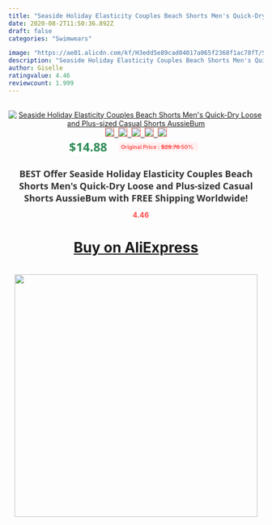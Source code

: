 ```yaml
---
title: "Seaside Holiday Elasticity Couples Beach Shorts Men's Quick-Dry Loose and Plus-sized Casual Shorts AussieBum"
date: 2020-08-2T11:50:36.892Z
draft: false
categories: "Swimwears"

image: "https://ae01.alicdn.com/kf/H3edd5e89cad04017a065f2368f1ac78fT/Seaside-Holiday-Elasticity-Couples-Beach-Shorts-Men-s-Quick-Dry-Loose-and-Plus-sized-Casual-Shorts.jpg"
description: "Seaside Holiday Elasticity Couples Beach Shorts Men's Quick-Dry Loose and Plus-sized Casual Shorts AussieBum"
author: Giselle
ratingvalue: 4.46
reviewcount: 1.999
---
```

<br>
<div style="text-align: center;">
<a href="https://s.click.aliexpress.com/e/_AZi0f3" target="_blank" rel="nofollow noopener noreferrer"><img alt="Seaside Holiday Elasticity Couples Beach Shorts Men's Quick-Dry Loose and Plus-sized Casual Shorts AussieBum" class="magnifier-image" src="https://ae01.alicdn.com/kf/H3edd5e89cad04017a065f2368f1ac78fT/Seaside-Holiday-Elasticity-Couples-Beach-Shorts-Men-s-Quick-Dry-Loose-and-Plus-sized-Casual-Shorts.jpg_640x640.jpg">
<br>
<img style="border:1px solid salmon" src="https://ae01.alicdn.com/kf/H3edd5e89cad04017a065f2368f1ac78fT/Seaside-Holiday-Elasticity-Couples-Beach-Shorts-Men-s-Quick-Dry-Loose-and-Plus-sized-Casual-Shorts.jpg_120x120.jpg">&nbsp;&nbsp;<img style="border:1px solid salmon" src="https://ae01.alicdn.com/kf/H1e196ddf26e342b8bd887bba64580cc8F/Seaside-Holiday-Elasticity-Couples-Beach-Shorts-Men-s-Quick-Dry-Loose-and-Plus-sized-Casual-Shorts.jpg_120x120.jpg">&nbsp;&nbsp;<img style="border:1px solid salmon" src="_120x120.jpg">&nbsp;&nbsp;<img style="border:1px solid salmon" src="_120x120.jpg">&nbsp;&nbsp;<img style="border:1px solid salmon" src="https://ae01.alicdn.com/kf/H3ba20a54058a43c999fe62376e475585b/Seaside-Holiday-Elasticity-Couples-Beach-Shorts-Men-s-Quick-Dry-Loose-and-Plus-sized-Casual-Shorts.jpg_120x120.jpg"></a></div><br0>
<div style="text-align: center;"><span style="background-color: white; border: 0px; box-sizing: border-box; color: seagreen; display: inline-block; font-family: &quot;open sans&quot; , &quot;arial&quot; , &quot;helvetica&quot; , sans-serif , &quot;heiti&quot;; font-size: 24px; font-stretch: inherit; font-weight: 700; line-height: inherit; margin: 0px 10px 0px 0px; padding: 0px; vertical-align: middle;">$14.88 </span>
<span style="background: rgb(255 , 241 , 241); border-radius: 3px; border: 0px; box-sizing: border-box; color: #ff4747; display: inline-block; font-family: inherit; font-size: 12px; font-stretch: inherit; font-style: inherit; font-variant: inherit; font-weight: 600; line-height: inherit; margin: 0px; padding: 2px 5px; transform: scale(0.9); vertical-align: middle;">Original Price : <b style="text-decoration: line-through;">$29.76 </b> 50%&nbsp;&nbsp;</span></div>
<h1 style="color: #333333; display: inline-block; font-family: &quot;open sans&quot; , &quot;arial&quot; , &quot;helvetica&quot; , sans-serif , &quot;heiti&quot;; font-size: 18px; font-stretch: inherit; font-weight: 700; text-align: center;">BEST Offer Seaside Holiday Elasticity Couples Beach Shorts Men's Quick-Dry Loose and Plus-sized Casual Shorts AussieBum with FREE Shipping Worldwide!</h1>
<div style="color: #ff4747; text-align: center;">
<img src="https://4.bp.blogspot.com/-M0ZcTcb-5uY/XleCXlxnR4I/AAAAAAAAAEc/OrjgMkXV1oMQFaCRZj5HQwOCBcu3w1FegCPcBGAYYCw/s1600/star.png" style="height: 15px;">&nbsp;<b>4.46</b></div>
<div class="button_cont" align="center"><a class="buynow_a" href="https://s.click.aliexpress.com/e/_AZi0f3" target="_blank" rel="nofollow noopener noreferrer"><H1>Buy on AliExpress</H1></a></div><br>
<div class="separator" style="clear: both; text-align: center;">
<img src="https://lh3.googleusercontent.com/-pTy5HemUv9M/XlePHvY0dAI/AAAAAAAAAE4/0nX5iRUoIWY8eMW9Dpxeirr157OZliDIgCLcBGAsYHQ/s1600/badge.gif" width="480">
</div>
